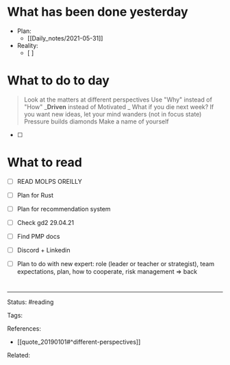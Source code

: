 # What has been done yesterday
- Plan:
	- [[Daily_notes/2021-05-31]]
- Reality:
	- [ ] 


# What to do to day
>Look at the matters at different perspectives
>Use "Why" instead of "How"
>_**Driven** instead of Motivated _
>What if you die next week?
>If you want new ideas, let your mind wanders (not in focus state)
>Pressure builds diamonds
>Make a name of yourself


- [ ] 


# What to read

- [ ] READ MOLPS OREILLY
- [ ] Plan for Rust
- [ ] Plan for recommendation system
- [ ] Check gd2 29.04.21
- [ ] Find PMP docs
- [ ] Discord + Linkedin
- [ ] Plan to do with new expert: role (leader or teacher or strategist), team expectations, plan, how to cooperate, risk management => back 


#

---
Status: #reading

Tags: 

References:
- [[quote_20190101#^different-perspectives]]

Related: 
